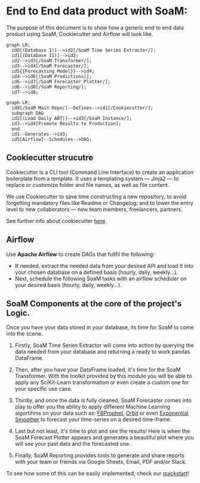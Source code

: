 # End to End data product with SoaM:

The purpose of this document is to show how a generic end to end data product using SoaM, Cookiecutter and Airflow will look like.

```mermaid
graph LR;
  id0[(Database I)]-->id2[/SoaM Time Series Extractor/];
  id1[(Database II)]-->id2;
  id2-->id3[/SoaM Transformer/];
  id3-->id4[/SoaM Forecaster/];
  id5{{Forecasting Model}}-->id4;
  id4-->id6[(SoaM Predictions)];
  id6-->id7[/SoaM Forecaster Plotter/];
  id6-->id8[/SoaM Reporting/];
  id7-->id8;
```

```mermaid
graph LR;
  id0[/SoaM Main Repo/]--Defines-->id1[/Cookiecutter/];
  subgraph DAG
  id2[(Load Daily ABT)]-->id3[/SoaM Instance/];
  id3-->id4[Promote Results to Production];
  end
  id1--Generates-->id3;
  id5[Airflow]--Schedules-->DAG;
```


## Cookiecutter strucutre

Cookiecutter is a CLI tool (Command Line Interface) to create an application boilerplate from a template. It uses a templating system — Jinja2 — to replace or customize folder and file names, as well as file content.

We use Cookiecutter to save time constructing a new repository, to avoid forgetting mandatory files like Readme or Changelog; and to lower the entry level to new collaborators — new team members, freelancers, partners.

See further info about cookiecutter [here](https://medium.com/worldsensing-techblog/project-templates-and-cookiecutter-6d8f99a06374).

## Airflow

Use **Apache Airflow** to create DAGs that fullfil the following:
 - If needed, extract the needed data from your desired API and load it into your chosen database on a defined basis (hourly, daily, weekly...).
 - Next, schedule the following SoaM tasks with an airflow scheduler on your desired basis (hourly, daily, weekly...).

## SoaM Components at the core of the project's Logic.

Once you have your data stored in your database, its time for SoaM to come into the scene.

1. Firstly, SoaM Time Series Extractor will come into action by querying the data needed from your database and returning a ready to work pandas DataFrame.

2. Then, after you have your DataFrame loaded, it's time for the SoaM Transformer. With the toolkit provided by this module you will be able to apply any SciKit-Learn transformation or even create a custom one for your specific use case.

3. Thirdly, and once the data is fully cleaned, SoaM Forecaster comes into play to offer you the ability to apply different Machine Learning algortihms on your data such as: [FBProphet](https://facebook.github.io/prophet/), [Orbit](https://github.com/uber/orbit) or even [Exponential Smoother](https://www.statsmodels.org/stable/generated/statsmodels.tsa.holtwinters.ExponentialSmoothing.html#statsmodels.tsa.holtwinters.ExponentialSmoothing) to forecast your time-series on a desired time-frame.

4. Last but not least, it's time to plot and see the results! Here is when the SoaM Forecast Plotter appears and generates a beautiful plot where you will see your past data and the forecasted one.

5. Finally, SoaM Reporting provides tools to generate and share reports with your team or friends via Google Sheets, Email, PDF and/or Slack.

To see how some of this can be easily implemented, check our [quickstart](notebook/examples/quickstart.ipynb)!
